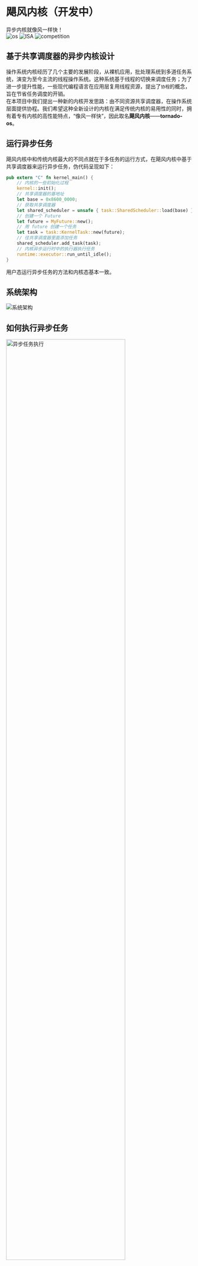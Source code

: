 # 飓风内核（开发中）
异步内核就像风一样快！  
![os](https://img.shields.io/badge/kernel-asynchronous-red)
![ISA](https://img.shields.io/badge/ISA-RISC--V-yellow)
![competition](https://img.shields.io/badge/os-competition-blue)

## 基于共享调度器的异步内核设计
操作系统内核经历了几个主要的发展阶段，从裸机应用，批处理系统到多道任务系统，演变为至今主流的线程操作系统。这种系统基于线程的切换来调度任务；为了进一步提升性能，一些现代编程语言在应用层复用线程资源，提出了`协程`的概念，旨在节省任务调度的开销。  
在本项目中我们提出一种新的内核开发思路：由不同资源共享调度器，在操作系统层面提供协程。我们希望这种全新设计的内核在满足传统内核的易用性的同时，拥有着专有内核的高性能特点，“像风一样快”，因此取名**飓风内核**——**tornado-os**。  

## 运行异步任务
飓风内核中和传统内核最大的不同点就在于多任务的运行方式，在飓风内核中基于共享调度器来运行异步任务，伪代码呈现如下：    
```Rust
pub extern "C" fn kernel_main() {
    // 内核的一些初始化过程
    kernel::init();
    // 共享调度器的基地址
    let base = 0x8600_0000;
    // 获取共享调度器
    let shared_scheduler = unsafe { task::SharedScheduler::load(base) };
    // 创建一个 Future
    let future = MyFuture::new();
    // 用 future 创建一个任务
    let task = task::KernelTask::new(future);
    // 往共享调度器里面添加任务
    shared_scheduler.add_task(task);
    // 内核异步运行时中的执行器执行任务
    runtime::executor::run_until_idle();
}

```

用户态运行异步任务的方法和内核态基本一致。  

## 系统架构
<img src="assets/飓风内核系统架构.png" alt="系统架构" align=center />  


## 如何执行异步任务
<img src="assets/异步任务执行.png" alt="异步任务执行" width = "80%" height = "80%" align=center />  


## 如何运行

如果您已经能够运行[rCore-Tutorial](https://github.com/rcore-os/rCore-Tutorial-v3)，那么您的环境已经能满足编译飓风内核的要求，不需要再次安装构建工具，请直接开始下一步。

首先需要准备构建工具：  
* Rust 环境(nightly-2021-03-01或以上)
* [qemu-system-riscv64](https://github.com/qemu/qemu)(请使用 5.2.0 版本)
* `riscv64-linux-gnu-`系列或`riscv64-unknown-elf-`系列两种常用的RISC-V工具链，或Rust嵌入式社区的[cargo-binutils](https://github.com/rust-embedded/cargo-binutils)工具链
* 调试工具(可选)：RISC-V 指令集支持的 [gdb](https://mirrors.tuna.tsinghua.edu.cn/gnu/gdb/?C=M&O=D)

下载源码：  
```bash
git clone https://github.com/HUST-OS/tornado-os.git
```

在qemu上运行：  
```bash
cd tornado-os
cargo mkfs # 生成文件镜像
cargo qemu # 运行qemu模拟器
```

其中，cargo mkfs将生成文件的镜像，它需要在Linux或macOS系统下运行；如果开发环境是Windows，可以考虑在WSL下开发项目。
cargo qemu能在任何的操作系统下运行。

项目直接使用xtask写法，所以不需要安装make、just等脚本工具。如果在编写的过程中要求输入账号密码，可能因为xtask写法而输入失败。
这时候需要修改[xtask/src/main.rs](./xtask/src/main.rs)文件中的 `PASSWORD` 全局变量。
也可以使用`sudo su`等需要特权的Linux命令，输入密码后退出`su`环境，当前控制台暂时保存权限，此时再运行命令就不需要输入密码了。

在k210上运行：  
首先制作sd卡，将sd卡放入读卡器中，连接到PC端，确认您的sd卡分区，假设是`/dev/sdb`，然后运行以下命令：

```bash
cargo mkfs # 生成文件镜像
dd if=fs.img of=/dev/sdb count=1440k # 将文件镜像写入到sd卡中
```
然后将sd卡从读卡器中拔出来插入到k210板子上，将k210板子连接到PC端，运行以下命令：

```bash
cargo k210 # 将内核二进制文件烧写到k210中运行
```

note: k210模式下按`Ctrl + ]`退出。


## Features
|内核组件|状态|未来改动|
|---|---|---|
|内存管理|✅|小|
|中断管理|✅|小|
|跳板页切换|✅(特权级切换)|小|
|共享调度器|✅|较小|
|内核异步运行时|✅(执行器)|比较大|
|用户异步运行时|✅(执行器)|大|
|virtio异步块设备驱动|✅|小|
|sd卡异步驱动|✅(未完全)|待实现|
|virtio异步网卡驱动|❌|待实现|
|不同地址空间任务切换|✅(yield系统调用)|小|
|保底机制(时钟中断的处理)|❌|待实现|
|相同地址空间任务通信|✅(Channel)|较小|
|不同地址空间任务通信|❌|待实现|
|性能测试|❌|待实现|


|系统调用|状态|实现优先级|
|---|---|---|
|yield|✅|高|
|异步IO|✅(块设备读写)|高|
|异步文件IO|❌|较高|
|exec|❌|低|

## 目录介绍
|目录名称|介绍|
|---|---|
|tornado-kernel|飓风内核实现|
|shared-scheduler|共享调度器实现|
|tornado-user|用户态代码实现|
|async-virtio-driver|异步virtio块设备驱动|
|async-fat32|异步fat32文件系统|
|async-mutex|异步锁|
|async-sd|异步sd卡驱动|
|event|事件机制库`no_std`支持|
|rv-lock|RISC-V指令集关中断的锁|

其中共享调度器以二进制包的形式编译，集成一些接口提供给内核和用户，具体实现参考[代码](shared-scheduler/src/main.rs)。  
飓风内核中与共享调度器通过 API 兼容方式进行交互，具体参考[代码](tornado-kernel/src/task/shared.rs)，用户态代码同上，具体请参考[代码](tornado-user/src/task/shared.rs)。  

## 开发文档
+ [doc](doc)目录
+ 代码注释，项目代码中有着充分的文档注释，包括一些实现思路

## 衍生项目
项目开发过程中，我们经常会有一些想法和思路，在完整的项目中不是很好实现，因此衍生出一些其他的项目：  
+ [洛佳的异步内核实验室](https://github.com/HUST-OS/luojia-os-labs)
+ [洛佳的异步内核实验室第二版](https://github.com/HUST-OS/luojia-os-labs-v2)
+ [异步virtio块设备驱动](https://github.com/HUST-OS/async-virtio-driver)

其中，`洛佳的异步内核实验室`中实现了一个**内核中的生成器语法**，非常有研究价值，欢迎访问博客[执行器与生成语义](https://qf.rs/2021/05/01/%E6%89%A7%E8%A1%8C%E5%99%A8%E4%B8%8E%E7%94%9F%E6%88%90%E8%AF%AD%E4%B9%89.html)  

## TODO
+ 从内核层面提供异步网络IO(异步网络协议栈)
+ 性能测试分析
+ 活用内核生成器语法
+ 多核环境下的上下文管理机制

## 开源协议
本项目使用双开源协议：  
* [木兰许可证](./LICENSE-MULAN)
* [Apache](./LICENSE-Apache)

## **无相之风战队出品**
欢迎浏览[无相之风战队官方网站](https://qf.rs/)！

